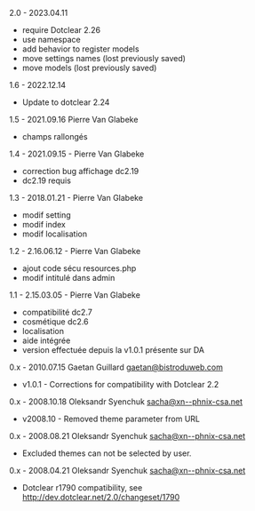 2.0 - 2023.04.11
* require Dotclear 2.26
* use namespace
* add behavior to register models
* move settings names (lost previously saved)
* move models (lost previously saved)

1.6 - 2022.12.14
* Update to dotclear 2.24

1.5 - 2021.09.16 Pierre Van Glabeke
* champs rallongés

1.4 - 2021.09.15 - Pierre Van Glabeke
* correction bug affichage dc2.19
* dc2.19 requis

1.3 - 2018.01.21 - Pierre Van Glabeke
* modif setting
* modif index
* modif localisation

1.2 - 2.16.06.12 - Pierre Van Glabeke
* ajout code sécu resources.php
* modif intitulé dans admin

1.1 - 2.15.03.05 - Pierre Van Glabeke
* compatibilité dc2.7
* cosmétique dc2.6
* localisation
* aide intégrée
* version effectuée depuis la v1.0.1 présente sur DA

0.x - 2010.07.15  Gaetan Guillard  <gaetan@bistroduweb.com>
* v1.0.1 - Corrections for compatibility with Dotclear 2.2

0.x - 2008.10.18  Oleksandr Syenchuk  <sacha@xn--phnix-csa.net>
* v2008.10 - Removed theme parameter from URL

0.x - 2008.08.21  Oleksandr Syenchuk  <sacha@xn--phnix-csa.net>
* Excluded themes can not be selected by user.

0.x - 2008.04.21  Oleksandr Syenchuk  <sacha@xn--phnix-csa.net>
* Dotclear r1790 compatibility, see
   http://dev.dotclear.net/2.0/changeset/1790
